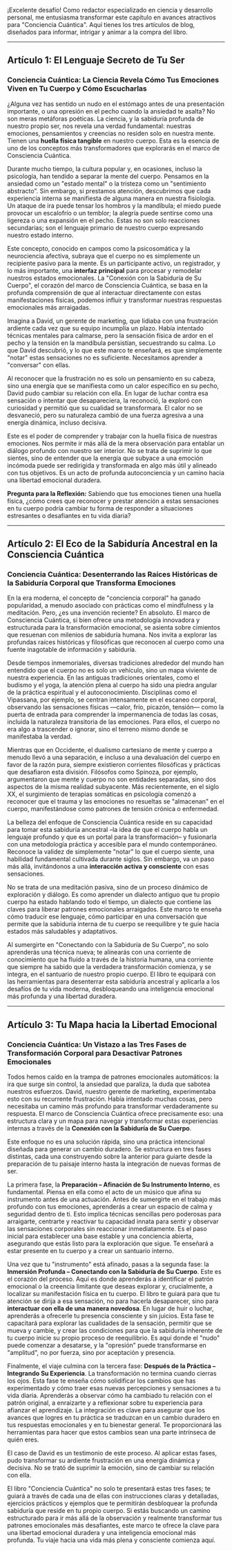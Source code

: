 ¡Excelente desafío! Como redactor especializado en ciencia y desarrollo personal, me entusiasma transformar este capítulo en avances atractivos para "Conciencia Cuántica". Aquí tienes los tres artículos de blog, diseñados para informar, intrigar y animar a la compra del libro.

---

## **Artículo 1: El Lenguaje Secreto de Tu Ser**

### **Conciencia Cuántica: La Ciencia Revela Cómo Tus Emociones Viven en Tu Cuerpo y Cómo Escucharlas**

¿Alguna vez has sentido un nudo en el estómago antes de una presentación importante, o una opresión en el pecho cuando la ansiedad te asalta? No son meras metáforas poéticas. La ciencia, y la sabiduría profunda de nuestro propio ser, nos revela una verdad fundamental: nuestras emociones, pensamientos y creencias no residen solo en nuestra mente. Tienen una **huella física tangible** en nuestro cuerpo. Esta es la esencia de uno de los conceptos más transformadores que explorarás en el marco de Consciencia Cuántica.

Durante mucho tiempo, la cultura popular y, en ocasiones, incluso la psicología, han tendido a separar la mente del cuerpo. Pensamos en la ansiedad como un "estado mental" o la tristeza como un "sentimiento abstracto". Sin embargo, si prestamos atención, descubrimos que cada experiencia interna se manifiesta de alguna manera en nuestra fisiología. Un ataque de ira puede tensar los hombros y la mandíbula; el miedo puede provocar un escalofrío o un temblor; la alegría puede sentirse como una ligereza o una expansión en el pecho. Estas no son solo reacciones secundarias; son el lenguaje primario de nuestro cuerpo expresando nuestro estado interno.

Este concepto, conocido en campos como la psicosomática y la neurociencia afectiva, subraya que el cuerpo no es simplemente un recipiente pasivo para la mente. Es un participante activo, un registrador, y lo más importante, una **interfaz principal** para procesar y remodelar nuestros estados emocionales. La "Conexión con la Sabiduría de Su Cuerpo", el corazón del marco de Consciencia Cuántica, se basa en la profunda comprensión de que al interactuar directamente con estas manifestaciones físicas, podemos influir y transformar nuestras respuestas emocionales más arraigadas.

Imagina a David, un gerente de marketing, que lidiaba con una frustración ardiente cada vez que su equipo incumplía un plazo. Había intentado técnicas mentales para calmarse, pero la sensación física de ardor en el pecho y la tensión en la mandíbula persistían, secuestrando su calma. Lo que David descubrió, y lo que este marco te enseñará, es que simplemente "notar" estas sensaciones no es suficiente. Necesitamos aprender a "conversar" con ellas.

Al reconocer que la frustración no es solo un pensamiento en su cabeza, sino una energía que se manifiesta como un calor específico en su pecho, David pudo cambiar su relación con ella. En lugar de luchar contra esa sensación o intentar que desapareciera, la reconoció, la exploró con curiosidad y permitió que su cualidad se transformara. El calor no se desvaneció, pero su naturaleza cambió de una fuerza agresiva a una energía dinámica, incluso decisiva.

Este es el poder de comprender y trabajar con la huella física de nuestras emociones. Nos permite ir más allá de la mera observación para entablar un diálogo profundo con nuestro ser interior. No se trata de suprimir lo que sientes, sino de entender que la energía que subyace a una emoción incómoda puede ser redirigida y transformada en algo más útil y alineado con tus objetivos. Es un acto de profunda autoconciencia y un camino hacia una libertad emocional duradera.

**Pregunta para la Reflexión:** Sabiendo que tus emociones tienen una huella física, ¿cómo crees que reconocer y prestar atención a estas sensaciones en tu cuerpo podría cambiar tu forma de responder a situaciones estresantes o desafiantes en tu vida diaria?

---

## **Artículo 2: El Eco de la Sabiduría Ancestral en la Consciencia Cuántica**

### **Conciencia Cuántica: Desenterrando las Raíces Históricas de la Sabiduría Corporal que Transforma Emociones**

En la era moderna, el concepto de "conciencia corporal" ha ganado popularidad, a menudo asociado con prácticas como el mindfulness y la meditación. Pero, ¿es una invención reciente? En absoluto. El marco de Consciencia Cuántica, si bien ofrece una metodología innovadora y estructurada para la transformación emocional, se asienta sobre cimientos que resuenan con milenios de sabiduría humana. Nos invita a explorar las profundas raíces históricas y filosóficas que reconocen al cuerpo como una fuente inagotable de información y sabiduría.

Desde tiempos inmemoriales, diversas tradiciones alrededor del mundo han entendido que el cuerpo no es solo un vehículo, sino un mapa viviente de nuestra experiencia. En las antiguas tradiciones orientales, como el budismo y el yoga, la atención plena al cuerpo ha sido una piedra angular de la práctica espiritual y el autoconocimiento. Disciplinas como el Vipassana, por ejemplo, se centran intensamente en el escaneo corporal, observando las sensaciones físicas —calor, frío, picazón, tensión— como la puerta de entrada para comprender la impermanencia de todas las cosas, incluida la naturaleza transitoria de las emociones. Para ellos, el cuerpo no era algo a trascender o ignorar, sino el terreno mismo donde se manifestaba la verdad.

Mientras que en Occidente, el dualismo cartesiano de mente y cuerpo a menudo llevó a una separación, e incluso a una devaluación del cuerpo en favor de la razón pura, siempre existieron corrientes filosóficas y prácticas que desafiaron esta división. Filósofos como Spinoza, por ejemplo, argumentaron que mente y cuerpo no son entidades separadas, sino dos aspectos de la misma realidad subyacente. Más recientemente, en el siglo XX, el surgimiento de terapias somáticas en psicología comenzó a reconocer que el trauma y las emociones no resueltas se "almacenan" en el cuerpo, manifestándose como patrones de tensión crónica o enfermedad.

La belleza del enfoque de Consciencia Cuántica reside en su capacidad para tomar esta sabiduría ancestral –la idea de que el cuerpo habla un lenguaje profundo y que es un portal para la transformación– y fusionarla con una metodología práctica y accesible para el mundo contemporáneo. Reconoce la validez de simplemente "notar" lo que el cuerpo siente, una habilidad fundamental cultivada durante siglos. Sin embargo, va un paso más allá, invitándonos a una **interacción activa y consciente** con esas sensaciones.

No se trata de una meditación pasiva, sino de un proceso dinámico de exploración y diálogo. Es como aprender un dialecto antiguo que tu propio cuerpo ha estado hablando todo el tiempo, un dialecto que contiene las claves para liberar patrones emocionales arraigados. Este marco te enseña cómo traducir ese lenguaje, cómo participar en una conversación que permite que la sabiduría interna de tu cuerpo se reequilibre y te guíe hacia estados más saludables y adaptativos.

Al sumergirte en "Conectando con la Sabiduría de Su Cuerpo", no solo aprenderás una técnica nueva; te alinearás con una corriente de conocimiento que ha fluído a través de la historia humana, una corriente que siempre ha sabido que la verdadera transformación comienza, y se integra, en el santuario de nuestro propio cuerpo. El libro te equipará con las herramientas para desenterrar esta sabiduría ancestral y aplicarla a los desafíos de tu vida moderna, desbloqueando una inteligencia emocional más profunda y una libertad duradera.

---

## **Artículo 3: Tu Mapa hacia la Libertad Emocional**

### **Conciencia Cuántica: Un Vistazo a las Tres Fases de Transformación Corporal para Desactivar Patrones Emocionales**

Todos hemos caído en la trampa de patrones emocionales automáticos: la ira que surge sin control, la ansiedad que paraliza, la duda que sabotea nuestros esfuerzos. David, nuestro gerente de marketing, experimentaba esto con su recurrente frustración. Había intentado muchas cosas, pero necesitaba un camino más profundo para transformar verdaderamente su respuesta. El marco de Consciencia Cuántica ofrece precisamente eso: una estructura clara y un mapa para navegar y transformar estas experiencias internas a través de la **Conexión con la Sabiduría de Su Cuerpo**.

Este enfoque no es una solución rápida, sino una práctica intencional diseñada para generar un cambio duradero. Se estructura en tres fases distintas, cada una construyendo sobre la anterior para guiarte desde la preparación de tu paisaje interno hasta la integración de nuevas formas de ser.

La primera fase, la **Preparación – Afinación de Su Instrumento Interno**, es fundamental. Piensa en ella como el acto de un músico que afina su instrumento antes de una actuación. Antes de sumergirte en el trabajo más profundo con tus emociones, aprenderás a crear un espacio de calma y seguridad dentro de ti. Esto implica técnicas sencillas pero poderosas para arraigarte, centrarte y reactivar tu capacidad innata para sentir y observar las sensaciones corporales sin reaccionar inmediatamente. Es el paso inicial para establecer una base estable y una conciencia abierta, asegurando que estás listo para la exploración que sigue. Te enseñará a estar presente en tu cuerpo y a crear un santuario interno.

Una vez que tu "instrumento" está afinado, pasas a la segunda fase: la **Inmersión Profunda – Conectando con la Sabiduría de Su Cuerpo**. Este es el corazón del proceso. Aquí es donde aprenderás a identificar el patrón emocional o la creencia limitante que deseas explorar y, crucialmente, a localizar su manifestación física en tu cuerpo. El libro te guiará para que tu atención se dirija a esa sensación, no para hacerla desaparecer, sino para **interactuar con ella de una manera novedosa**. En lugar de huir o luchar, aprenderás a ofrecerle tu presencia consciente y sin juicios. Esta fase te capacitará para explorar las cualidades de la sensación, permitir que se mueva y cambie, y crear las condiciones para que la sabiduría inherente de tu cuerpo inicie su propio proceso de reequilibrio. Es aquí donde el "nudo" puede comenzar a desatarse, y la "opresión" puede transformarse en "amplitud", no por fuerza, sino por aceptación y presencia.

Finalmente, el viaje culmina con la tercera fase: **Después de la Práctica – Integrando Su Experiencia**. La transformación no termina cuando cierras los ojos. Esta fase te enseña cómo solidificar los cambios que has experimentado y cómo traer esas nuevas percepciones y sensaciones a tu vida diaria. Aprenderás a observar cómo ha cambiado tu relación con el patrón original, a enraizarte y a reflexionar sobre tu experiencia para afianzar el aprendizaje. La integración es clave para asegurar que los avances que logres en tu práctica se traduzcan en un cambio duradero en tus respuestas emocionales y en tu bienestar general. Te proporcionará las herramientas para hacer que estos cambios sean una parte intrínseca de quién eres.

El caso de David es un testimonio de este proceso. Al aplicar estas fases, pudo transformar su ardiente frustración en una energía dinámica y decisiva. No se trató de suprimir la emoción, sino de cambiar su relación con ella.

El libro "Conciencia Cuántica" no solo te presentará estas tres fases; te guiará a través de cada una de ellas con instrucciones claras y detalladas, ejercicios prácticos y ejemplos que te permitirán desbloquear la profunda sabiduría que reside en tu propio cuerpo. Si estás buscando un camino estructurado para ir más allá de la observación y realmente transformar tus patrones emocionales más desafiantes, este marco te ofrece la clave para una libertad emocional duradera y una inteligencia emocional más profunda. Tu viaje hacia una vida más plena y consciente comienza aquí.